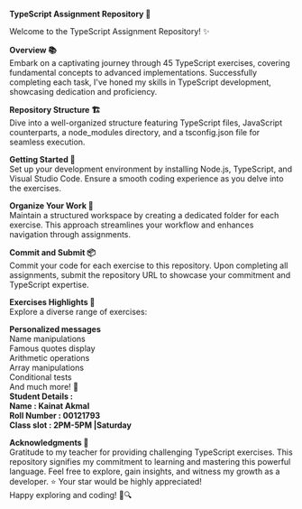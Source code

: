 **TypeScript Assignment Repository 🚀**<br>

Welcome to the TypeScript Assignment Repository! ✨<br>

**Overview 📚**<br>
Embark on a captivating journey through 45 TypeScript exercises, covering fundamental concepts to advanced implementations. Successfully completing each task, I've honed my skills in 
TypeScript development, showcasing dedication and proficiency.<br>

**Repository Structure 🏗️**<br>
Dive into a well-organized structure featuring TypeScript files, JavaScript counterparts, a node_modules directory, and a tsconfig.json file for seamless execution.<br>

**Getting Started 🚀**<br>
Set up your development environment by installing Node.js, TypeScript, and Visual Studio Code. Ensure a smooth coding experience as you delve into the exercises.<br>

**Organize Your Work 📁**<br>
Maintain a structured workspace by creating a dedicated folder for each exercise. This approach streamlines your workflow and enhances navigation through assignments.<br>

**Commit and Submit 📦**<br>
Commit your code for each exercise to this repository. Upon completing all assignments, submit the repository URL to showcase your commitment and TypeScript expertise.<br>

**Exercises Highlights 🌟**<br>
Explore a diverse range of exercises:<br>

**Personalized messages**<br>
Name manipulations<br>
Famous quotes display<br>
Arithmetic operations<br>
Array manipulations<br>
Conditional tests<br>
And much more! 🌸<br>
**Student Details :** <br>
**Name : Kainat Akmal**<br>
**Roll Number : 00121793**<br>
**Class slot : 2PM-5PM |Saturday**<br>

**Acknowledgments 🙌**<br>
Gratitude to my teacher for providing challenging TypeScript exercises. This repository signifies my commitment to learning and mastering this powerful language.
Feel free to explore, gain insights, and witness my growth as a developer. ⭐ Your star would be highly appreciated!<br>
Happy exploring and coding! 🌟🔍
